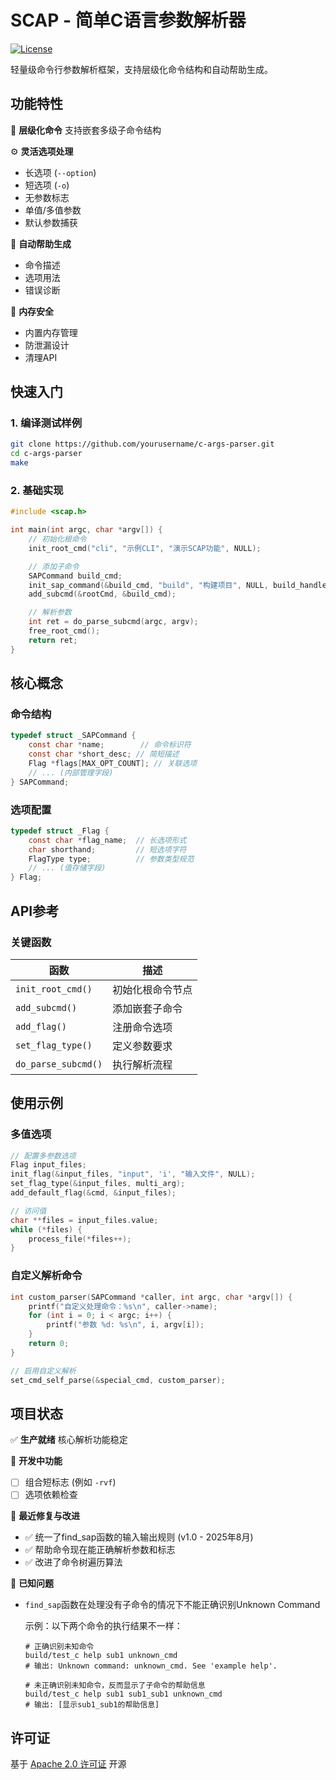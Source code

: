 # SCAP - 简单C语言参数解析器

[![License](https://img.shields.io/badge/License-Apache_2.0-blue.svg)](https://opensource.org/licenses/Apache-2.0)

轻量级命令行参数解析框架，支持层级化命令结构和自动帮助生成。

## 功能特性

🌳 **层级化命令**
支持嵌套多级子命令结构

⚙️ **灵活选项处理**

- 长选项 (`--option`)
- 短选项 (`-o`)
- 无参数标志
- 单值/多值参数
- 默认参数捕获

📘 **自动帮助生成**

- 命令描述
- 选项用法
- 错误诊断

🚢 **内存安全**

- 内置内存管理
- 防泄漏设计
- 清理API

## 快速入门

### 1. 编译测试样例

```bash
git clone https://github.com/yourusername/c-args-parser.git
cd c-args-parser
make
```

### 2. 基础实现

```c
#include <scap.h>

int main(int argc, char *argv[]) {
    // 初始化根命令
    init_root_cmd("cli", "示例CLI", "演示SCAP功能", NULL);

    // 添加子命令
    SAPCommand build_cmd;
    init_sap_command(&build_cmd, "build", "构建项目", NULL, build_handler);
    add_subcmd(&rootCmd, &build_cmd);

    // 解析参数
    int ret = do_parse_subcmd(argc, argv);
    free_root_cmd();
    return ret;
}
```

## 核心概念

### 命令结构

```c
typedef struct _SAPCommand {
    const char *name;        // 命令标识符
    const char *short_desc; // 简短描述
    Flag *flags[MAX_OPT_COUNT]; // 关联选项
    // ... (内部管理字段)
} SAPCommand;
```

### 选项配置

```c
typedef struct _Flag {
    const char *flag_name;  // 长选项形式
    char shorthand;         // 短选项字符
    FlagType type;          // 参数类型规范
    // ... (值存储字段)
} Flag;
```

## API参考

### 关键函数

| 函数            | 描述               |
|----------------|-------------------|
| `init_root_cmd()` | 初始化根命令节点 |
| `add_subcmd()`    | 添加嵌套子命令    |
| `add_flag()`      | 注册命令选项      |
| `set_flag_type()` | 定义参数要求      |
| `do_parse_subcmd()` | 执行解析流程    |

## 使用示例

### 多值选项

```c
// 配置多参数选项
Flag input_files;
init_flag(&input_files, "input", 'i', "输入文件", NULL);
set_flag_type(&input_files, multi_arg);
add_default_flag(&cmd, &input_files);

// 访问值
char **files = input_files.value;
while (*files) {
    process_file(*files++);
}
```

### 自定义解析命令

```c
int custom_parser(SAPCommand *caller, int argc, char *argv[]) {
    printf("自定义处理命令：%s\n", caller->name);
    for (int i = 0; i < argc; i++) {
        printf("参数 %d: %s\n", i, argv[i]);
    }
    return 0;
}

// 启用自定义解析
set_cmd_self_parse(&special_cmd, custom_parser);
```

## 项目状态

✅ **生产就绪**
核心解析功能稳定

🔧 **开发中功能**

- [ ] 组合短标志 (例如 `-rvf`)
- [ ] 选项依赖检查

🐞 **最近修复与改进**

- ✅ 统一了find_sap函数的输入输出规则 (v1.0 - 2025年8月)
- ✅ 帮助命令现在能正确解析参数和标志
- ✅ 改进了命令树遍历算法

🐞 **已知问题**

- `find_sap`函数在处理没有子命令的情况下不能正确识别Unknown Command

  示例：以下两个命令的执行结果不一样：
  ```
  # 正确识别未知命令
  build/test_c help sub1 unknown_cmd
  # 输出: Unknown command: unknown_cmd. See 'example help'.

  # 未正确识别未知命令，反而显示了子命令的帮助信息
  build/test_c help sub1 sub1_sub1 unknown_cmd
  # 输出: [显示sub1_sub1的帮助信息]
  ```

## 许可证

基于 [Apache 2.0 许可证](https://opensource.org/licenses/Apache-2.0) 开源